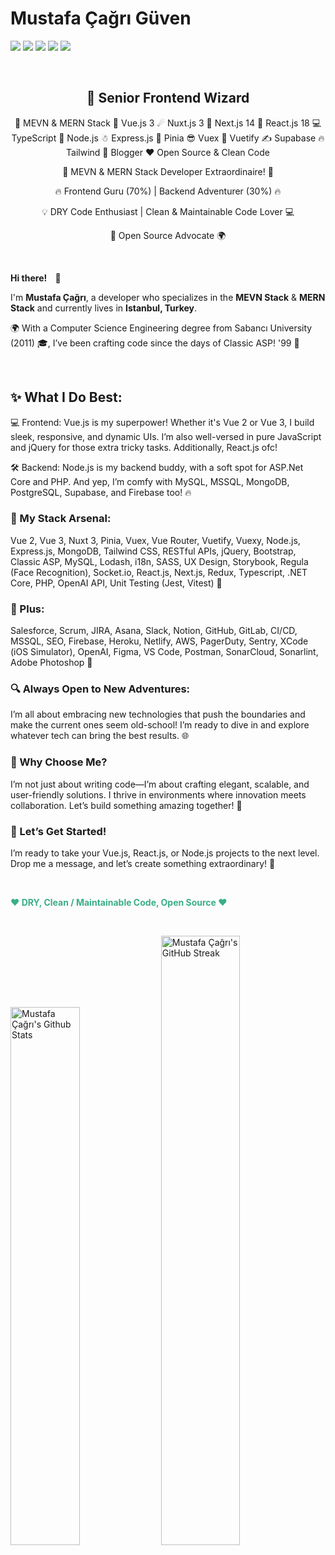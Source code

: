 <h1>Mustafa Çağrı Güven</h1>
<p>
    <a href="https://github.com/mustafacagri" target="_blank"><img src="https://img.shields.io/badge/-Github-000?style=flat-square&logo=Github&logoColor=white"/></a>
    <a href="https://www.linkedin.com/in/mustafacagri" target="_blank"><img src="https://img.shields.io/badge/-LinkedIn-blue?style=flat-square&logo=Linkedin&logoColor=white"/></a>
    <a href="https://medium.com/@mustafacagri" target="_blank"><img src="https://img.shields.io/badge/-Medium-66cdaa?style=flat-square&logo=Medium&logoColor=white"/></a>
    <a href="https://twitter.com/mustafacagri" target="_blank"><img src="https://img.shields.io/badge/-Twitter-1ca0f1?style=flat-square&labelColor=1ca0f1&logo=twitter&logoColor=white"/></a>
    <a href="mailto:me@mustafacagri.com" target="_blank"><img src="https://img.shields.io/badge/-Gmail-c14438?style=flat-square&logo=Gmail&logoColor=white"/></a>
</p>

<p>&nbsp;</p>

<h2 align="center"><strong>👾 Senior Frontend Wizard</strong></h2>
<p align="center">📢 MEVN & MERN Stack 🎩 Vue.js 3 ☄ Nuxt.js 3 🌟 Next.js 14 🌠 React.js 18 💻 TypeScript 🦄 Node.js ☃ Express.js 🌸 Pinia 😎 Vuex 🐧 Vuetify ✍ Supabase 🔥 Tailwind 🎨 Blogger ❤ Open Source & Clean Code</p>

<p align="center">🚀 MEVN & MERN Stack Developer Extraordinaire! 🌟</p>

<p align="center">🔥 Frontend Guru (70%) | Backend Adventurer (30%) 🔥</p>
<p align="center">💡 DRY Code Enthusiast | Clean & Maintainable Code Lover 💻</p>
<p align="center">💚 Open Source Advocate 🌍</p>

<p>&nbsp;</p>

<p><strong>Hi there! <span style="margin:0 10px;">👋</span></strong></p>
    
<p>I'm <strong>Mustafa Çağrı</strong>, a developer who specializes in the <strong>MEVN Stack</strong> & <strong>MERN Stack</strong> and currently lives in <strong>Istanbul, Turkey</strong>.</p>

<p>🌍 With a Computer Science Engineering degree from Sabancı University (2011) 🎓, I’ve been crafting code since the days of Classic ASP! '99 💾</p>

<p>&nbsp;</p>

<h2>✨ What I Do Best:</h2>

<p>💻 Frontend: Vue.js is my superpower! Whether it's Vue 2 or Vue 3, I build sleek, responsive, and dynamic UIs. I’m also well-versed in pure JavaScript and jQuery for those extra tricky tasks. Additionally, React.js ofc!</p>

<p>🛠 Backend: Node.js is my backend buddy, with a soft spot for ASP.Net Core and PHP. And yep, I’m comfy with MySQL, MSSQL, MongoDB, PostgreSQL, Supabase, and Firebase too! 🔥</p>

<h3>🔧 My Stack Arsenal:</h3>

<p>Vue 2, Vue 3, Nuxt 3, Pinia, Vuex, Vue Router, Vuetify, Vuexy, Node.js, Express.js, MongoDB, Tailwind CSS, RESTful APIs, jQuery, Bootstrap, Classic ASP, MySQL, Lodash, i18n, SASS, UX Design, Storybook, Regula (Face Recognition), Socket.io, React.js, Next.js, Redux, Typescript, .NET Core, PHP, OpenAI API, Unit Testing (Jest, Vitest) 🚀</p>

<h3>🎯 Plus:</h3>

<p>Salesforce, Scrum, JIRA, Asana, Slack, Notion, GitHub, GitLab, CI/CD, MSSQL, SEO, Firebase, Heroku, Netlify, AWS, PagerDuty, Sentry, XCode (iOS Simulator), OpenAI, Figma, VS Code, Postman, SonarCloud, Sonarlint, Adobe Photoshop 🎨</p>

<h3>🔍 Always Open to New Adventures:</h3>

<p>I’m all about embracing new technologies that push the boundaries and make the current ones seem old-school! I’m ready to dive in and explore whatever tech can bring the best results. 🌐</p>

<h3>🌟 Why Choose Me?</h3>

<p>I’m not just about writing code—I’m about crafting elegant, scalable, and user-friendly solutions. I thrive in environments where innovation meets collaboration. Let’s build something amazing together! 🌟</p>

<h3>🚀 Let’s Get Started!</h3>

<p>I’m ready to take your Vue.js, React.js, or Node.js projects to the next level. Drop me a message, and let’s create something extraordinary! 🌌</p>

<p>&nbsp;</p>

<p style="color: #39ae86;"><strong>❤ DRY, Clean / Maintainable Code, Open Source ❤</strong></p>

<p>&nbsp;</p>

<div>
    <img alt="Mustafa Çağrı's Github Stats" width="47%" src="https://github-readme-stats.vercel.app/api?username=mustafacagri&show_icons=true&theme=dracula&count_private=true&hide_border=true">
    <img alt="Mustafa Çağrı's GitHub Streak" width="50%" src="https://github-readme-streak-stats.herokuapp.com/?user=mustafacagri&theme=dracula&hide_border=true">
</div>
